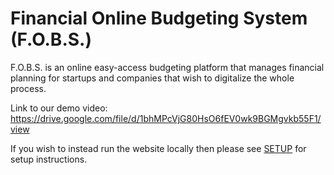 # Financial Online Budgeting System (F.O.B.S.)

F.O.B.S. is an online easy-access budgeting platform that manages financial planning for startups and companies that wish to digitalize the whole process.

Link to our demo video:
https://drive.google.com/file/d/1bhMPcVjG80HsO6fEV0wk9BGMgvkb55F1/view

If you wish to instead run the website locally then please see [SETUP](SETUP.md) for setup instructions.

